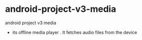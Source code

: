 # android-project-v3-media
android project v3 media
- its offline media player . It fetches audio files from the device
